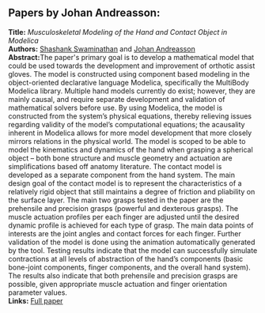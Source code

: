 <h2>Papers by Johan Andreasson:</h2>
<p>
<b>Title:</b> <i> Musculoskeletal Modeling of the Hand and Contact Object in Modelica </i> <br />
<b>Authors:</b> <a href="../authors/author_262.html">Shashank Swaminathan</a> and <a href="../authors/author_6.html">Johan Andreasson</a><br />
<b>Abstract:</b>The paper's primary goal is to develop a mathematical
model that could be used towards the development and
improvement of orthotic assist gloves. The model is
constructed using component based modeling in the
object-oriented declarative language Modelica,
specifically the MultiBody Modelica library. Multiple
hand models currently do exist; however, they are
mainly causal, and require separate development and
validation of mathematical solvers before use. By using
Modelica, the model is constructed from the system’s
physical equations, thereby relieving issues regarding
validity of the model’s computational equations; the
acausality inherent in Modelica allows for more model
development that more closely mirrors relations in the
physical world. The model is scoped to be able to model
the kinematics and dynamics of the hand when grasping
a spherical object – both bone structure and muscle
geometry and actuation are simplifications based off
anatomy literature. The contact model is developed as a
separate component from the hand system. The main
design goal of the contact model is to represent the
characteristics of a relatively rigid object that still
maintains a degree of friction and pliability on the
surface layer.
The main two grasps tested in the paper are the
prehensile and precision grasps (powerful and dexterous
grasps). The muscle actuation profiles per each finger
are adjusted until the desired dynamic profile is
achieved for each type of grasp. The main data points of
interests are the joint angles and contact forces for each
finger. Further validation of the model is done using the
animation automatically generated by the tool. Testing
results indicate that the model can successfully simulate
contractions at all levels of abstraction of the hand’s
components (basic bone-joint components, finger
components, and the overall hand system). The results
also indicate that both prehensile and precision grasps
are possible, given appropriate muscle actuation and
finger orientation parameter values.<br />
<b>Links:</b> <a href="../submissions/ecp17132745_SwaminathanAndreasson.pdf">Full paper</a></p>
